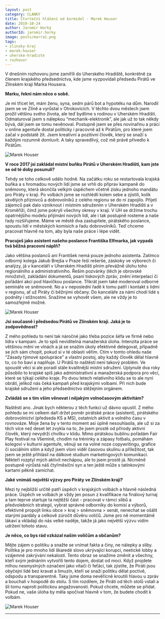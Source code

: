```yaml
---
layout: post
category: CLANKY
title: Čtvrteční hlášení od kormidel - Marek Houser
date: 2019-10-24
author: Jaromír Horký
authorId: jaromir.horky
image: posts/marra1.png   
tags: 
- zlinsky-kraj
- marek-houser
- uherske-hradiste
- rozhovor
---
```


V dnešním rozhovoru jsme zamíříli do Uherského Hradiště, konkrétně za členem krajského předsednictva, kde jsme vyzpovídali předsedu Pirátů ve Zlínském kraji Marka Housera.

**Marku, řekni nám něco o sobě.**

Je mi třicet let, mám ženu, syna, sedm párů bot a hypotéku na dům. Narodil jsem se ve Zlíně a vyrůstal v Otrokovicích. V těchto dvou městech jsem prožil většinu svého života, ale teď bydlíme s rodinou v Uherském Hradišti. Odmaturoval jsem s nálepkou “mechanik-elektronik”, ale jak už to tak někdy bývá, dál jsem se tomu nevěnoval. Postupně jsem se přes novinařinu a práci v online agentuře dostal politicky i pracovně až k Pirátům, pro které jsem začal v podstatě žít. Jsem kreativní a pozitivní člověk, který se snaží s každým rozumně domluvit. A taky spravedlivý, což mě právě přivedlo k Pirátům.

![Marek Houser](https://zlinsky.pirati.cz/assets/img/posts/marra2.jpg)

**V roce 2017 jsi zakládal místní buňku Pirátů v Uherském Hradišti, kam jste se od té doby posunuli?**

Tehdy se toho celkově událo hodně. Na začátku roku se restartovala krajská buňka a s hromadou nových lidí jsme se vrhli do příprav kampaně do sněmovny, která skončila velkým úspěchem včetně zisku jednoho mandátu pro Piráty v kraji. Po volbách jsme se rozhlédli kolem sebe a zjistili, kolik skvělých příznivců a dobrovolníků z celého regionu se do ní zapojilo. Přijetí zájemců pak dalo vzniknout i místním sdružením v Uherském Hradišti a v Kroměříži, čímž jsme pokryli všechny okresy v kraji. V UH se držíme trochu opatrnějšího modelu přijímání nových lidí, ale i tak postupně rosteme a naše řady rozšiřujeme. Máme ve městě dva zastupitele, pirátského poslance, spoustu lidí v městských komisích a řadu dobrovolníků. Teď chceme pracovat hlavně na tom, aby byla naše práce i lépe vidět.

**Pracuješ jako asistent našeho poslance Františka Elfmarka, jak vypadá tvá běžná pracovní náplň?**

Jako většina poslanců ani František nemá pouze jednoho asistenta. Zatímco odborný kolega Jakub Brejša v Praze řeší rešerše, záskoky ve výborech či analýzy, já v kanceláři v Uherském Hradišti plním převážně úlohu toho regionálního a administrativního. Řeším pozvánky (těch je obrovské množství), zakládání dokumentů, psaní tiskových zpráv, znění interpelací či pořádání akcí pod hlavičkou poslance. Třikrát jsem také moderoval odborné semináře ve sněmovně. No a v neposlední řadě k tomu patří i kontakt s lidmi v regionu, ať už Piráty či běžnými občany. Do kanceláře za námi chodí lidé s podněty i stížnostmi. Snažíme se vyhovět všem, ale ne vždy je to samozřejmě možné.

![Marek Houser](https://zlinsky.pirati.cz/assets/img/posts/marra3.jpg)

**Jsi současně i předsedou Pirátů ve Zlínském kraji. Jaká je to zodpovědnost?**

Z mého pohledu to není tak náročné jako třeba pozice šéfa ve firmě nebo lídra v kampani. Je to spíš neviditelná manažerská úloha. Intenzita práce se většinou mění ve vlnách a já se snažím úkoly efektivně delegovat, případně se jich sám chopit, pokud si v té oblasti věřím. Ctím v tomto ohledu naše “Zásady týmové spolupráce” a vlastní postoj, aby každý člověk dělal hlavně to, co ho baví a naplňuje. U Pirátů to naštěstí není takový problém. Ve spoustě věcí si ale poradí stále kvalitnější místní sdružení. Uplynulé dva roky působilo to krajské spíš jako administrativní a manažerská podpora pro věci, které se týkají celého kraje. Po dvou letech relativního klidu se to ale nyní obrátí, jelikož nás čeká kampaň před krajskými volbami. Při nich bude krajské sdružení a jeho předsednictvo stěžejním orgánem.

**Zvládáš se s tím vším věnovat i nějakým volnočasovým aktivitám?**

Naštěstí ano. Jinak bych některou z těch funkcí už dávno opustil. Z mého pohledu se mi celkem daří držet poměr pirátské práce (asistent), pirátského dobrovolnictví (předseda KS a MS), ostatních aktivit a volného času v rovnováze. Moje žena by v tento moment asi úplně nesouhlasila, ale už si za těch více než deset let zvykla na to, že jsem prostě od přírody aktivní člověk, který nevydrží chvilku v klidu. Mimo pirátskou bublinu pořádám Fair Play festival na Všemině, chodím na tréninky a zápasy fotbalu, pomáhám kolegovi v kulturní agentuře, věnuji se na volné noze copywritingu, grafice či sociálním sítím a když jsem vloni viděl časovou skulinu a příležitost, tak jsem se ještě přihlásil na dálkové studium marketingových komunikací. Někteří rozptyl mých aktivit nechápou, ale to jsem prostě já. Nicméně postupně výrůstá náš čtyřměsíční syn a ten ještě může s tatínkovými kartami pěkně zamíchat.

**Jaké vnímáš největší výzvy pro Piráty ve Zlínském kraji?**

Mezi ty nejbližší určitě patří úspěch v krajských volbách a hlavně následná práce. Úspěch ve volbách je vždy jen posun z kvalifikace na finálový turnaj a tam teprve startuje ta nejtěžší část - pracovat v rámci slibů a předvolebních strategií, vybrat správné odborníky do komisí a výborů, efektivně propojit linku obce > kraj > sněmovna > senát, nenechat se ošálit starými pardály a celkově zúročit důvěru voličů. Jsme pro ně momentálně lákaví a vkládají do nás velké naděje, takže já jako největší výzvu vidím udržení tohoto stavu.

**Je něco, co bys rád vzkázal našim voličům a občanům?**

Mějte zájem o politiku a snažte se vnímat fakta a činy, ne nálepky a sliby. Politika je pro mnoho lidí škaredé slovo ukrývající korupci, neetické lobby a vzájemné zakrývání nekalostí. Tento obraz se snažíme změnit a všechny, kteří svým jednáním vytvořili tento dojem, dostat od moci. Když projdete mlhou nesmyslných označení jako vítači či feťáci, tak zjistíte, že Piráti jsou obyčejní lidé bez kravat a limuzín, kteří se snaží politiku dělat poctivě, odspodu a transparentně. Taky jsme doma nevěřícně kroutili hlavou u zpráv a bouchali v hospodě do stolu. S tím rozdílem, že Piráti od těch stolů vstali a šli tomu naproti politickou angažovaností. Pokud chcete, můžete se přidat. Pokud ne, vaše úloha by měla spočívat hlavně v tom, že budete chodit k volbám.

![Marek Houser](https://zlinsky.pirati.cz/assets/img/posts/marra4.jpg)

---
